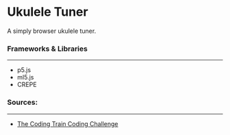 # Ukulele Tuner

A simply browser ukulele tuner.

### Frameworks & Libraries
---
- p5.js
- ml5.js
- CREPE

### Sources:
---
- [The Coding Train Coding Challenge](https://www.youtube.com/watch?v=F1OkDTUkKFo)